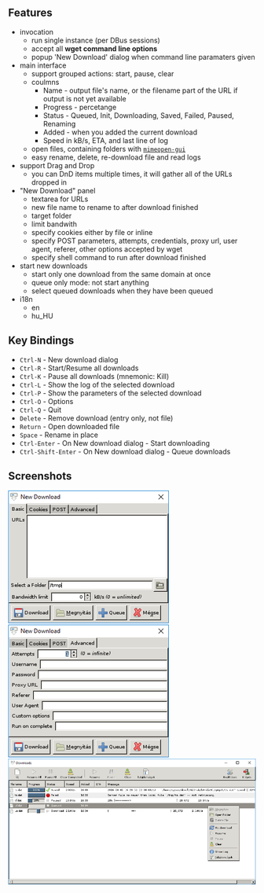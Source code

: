 
## Features

* invocation
	* run single instance (per DBus sessions)
	* accept all __wget command line options__
	* popup 'New Download' dialog when command line paramaters given
* main interface
	* support grouped actions: start, pause, clear
	* coulmns
		* Name - output file's name, or the filename part of the URL if output is not yet available
		* Progress - percetange
		* Status - Queued, Init, Downloading, Saved, Failed, Paused, Renaming
		* Added - when you added the current download
		* Speed in kB/s, ETA, and last line of log
	* open files, containing folders with [`mimeopen-gui`](https://github.com/bAndie91/mimeopen-gui)
	* easy rename, delete, re-download file and read logs
* support Drag and Drop
	* you can DnD items multiple times, it will gather all of the URLs dropped in
* "New Download" panel
	* textarea for URLs
	* new file name to rename to after download finished
	* target folder
	* limit bandwith
	* specify cookies either by file or inline
	* specify POST parameters, attempts, credentials, proxy url, user agent, referer, other options accepted by wget
	* specify shell command to run after download finished
* start new downloads
	* start only one download from the same domain at once
	* queue only mode: not start anything
	* select queued downloads when they have been queued
* i18n
	* en
	* hu_HU

## Key Bindings

* `Ctrl-N` - New download dialog
* `Ctrl-R` - Start/Resume all downloads
* `Ctrl-K` - Pause all downloads (mnemonic: Kill)
* `Ctrl-L` - Show the log of the selected download
* `Ctrl-P` - Show the parameters of the selected download
* `Ctrl-O` - Options
* `Ctrl-Q` - Quit
* `Delete` - Remove download (entry only, not file)
* `Return` - Open downloaded file
* `Space` - Rename in place
* `Ctrl-Enter` - On New download dialog - Start downloading
* `Ctrl-Shift-Enter` - On New download dialog - Queue downloads

## Screenshots

![](img/1.png)
![](img/2.png)
![](img/4.png)
